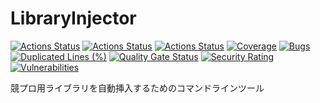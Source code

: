 # LibraryInjector
[![Actions Status](https://github.com/btk15049/LibraryInjector/workflows/Python%20Lint%20and%20Test/badge.svg)](https://github.com/btk15049/LibraryInjector/actions)
[![Actions Status](https://github.com/btk15049/LibraryInjector/workflows/CLI%20end%20to%20end%20test/badge.svg)](https://github.com/btk15049/LibraryInjector/actions)
[![Actions Status](https://github.com/btk15049/LibraryInjector/workflows/AOJ%20System%20Test/badge.svg)](https://github.com/btk15049/LibraryInjector/actions)
[![Coverage](https://sonarcloud.io/api/project_badges/measure?project=btk15049_LibraryInjector&metric=coverage)](https://sonarcloud.io/dashboard?id=btk15049_LibraryInjector)
[![Bugs](https://sonarcloud.io/api/project_badges/measure?project=btk15049_LibraryInjector&metric=bugs)](https://sonarcloud.io/dashboard?id=btk15049_LibraryInjector)
[![Duplicated Lines (%)](https://sonarcloud.io/api/project_badges/measure?project=btk15049_LibraryInjector&metric=duplicated_lines_density)](https://sonarcloud.io/dashboard?id=btk15049_LibraryInjector)
[![Quality Gate Status](https://sonarcloud.io/api/project_badges/measure?project=btk15049_LibraryInjector&metric=alert_status)](https://sonarcloud.io/dashboard?id=btk15049_LibraryInjector)
[![Security Rating](https://sonarcloud.io/api/project_badges/measure?project=btk15049_LibraryInjector&metric=security_rating)](https://sonarcloud.io/dashboard?id=btk15049_LibraryInjector)
[![Vulnerabilities](https://sonarcloud.io/api/project_badges/measure?project=btk15049_LibraryInjector&metric=vulnerabilities)](https://sonarcloud.io/dashboard?id=btk15049_LibraryInjector)

競プロ用ライブラリを自動挿入するためのコマンドラインツール
